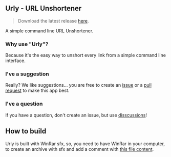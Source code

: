 ## Urly - URL Unshortener
> Download the latest release [here](https://github.com/Bellisario/Urly/releases/latest).

A simple command line URL Unshortener.

### Why use "Urly"?
Because it's the easy way to unshort every link from a simple command line interface.

### I've a suggestion
Really? We like suggestions... you are free to create an [issue](https://github.com/Bellisario/Urly/issues) or a [pull request](https://github.com/Bellisario/Urly/pulls) to make this app best.

### I've a question
If you have a question, don't create an issue, but use [disscussions](https://github.com/Bellisario/Urly/discussions)!


## How to build
Urly is built with WinRar sfx, so, you need to have WinRar in your computer, to create an archive with sfx and add a comment with [this file content](https://github.com/Bellisario/Urly/blob/master/build.txt).
